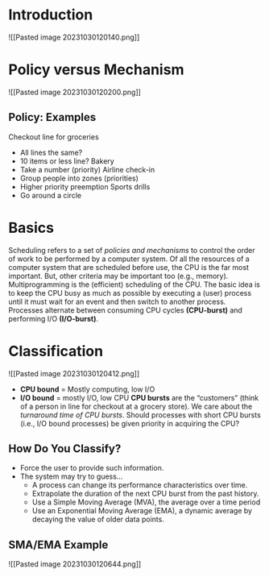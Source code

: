 # Introduction
![[Pasted image 20231030120140.png]]
# Policy versus Mechanism
![[Pasted image 20231030120200.png]]
## Policy: Examples
Checkout line for groceries
- All lines the same?
- 10 items or less line?
Bakery
- Take a number (priority)
Airline check-in
- Group people into zones (priorities)
- Higher priority preemption
Sports drills
- Go around a circle
# Basics
Scheduling refers to a set of *policies and mechanisms* to control the order of work to be performed by a computer system. Of all the resources of a computer system that are scheduled before use, the CPU is the far most important.
But, other criteria may be important too (e.g., memory).
Multiprogramming is the (efficient) scheduling of the CPU. The basic idea is to keep the CPU busy as much as possible by executing a (user) process until it must wait for an event and then switch to another process.
Processes alternate between consuming CPU cycles **(CPU-burst)** and performing I/O **(I/O-burst)**.
# Classification
![[Pasted image 20231030120412.png]]
- **CPU bound** = Mostly computing, low I/O
- **I/O bound** = mostly I/O, low CPU
**CPU bursts** are the “customers” (think of a person in line for checkout at a grocery store). We care about the *turnaround time of CPU bursts*. Should processes with short CPU bursts (i.e., I/O bound processes) be given priority in acquiring the CPU?
## How Do You Classify?
- Force the user to provide such information.
- The system may try to guess…
	- A process can change its performance characteristics over time.
	- Extrapolate the duration of the next CPU burst from the past history.
	- Use a Simple Moving Average (MVA), the average over a time period
	- Use an Exponential Moving Average (EMA), a dynamic average by decaying the value of older data points.
## SMA/EMA Example
![[Pasted image 20231030120644.png]]
